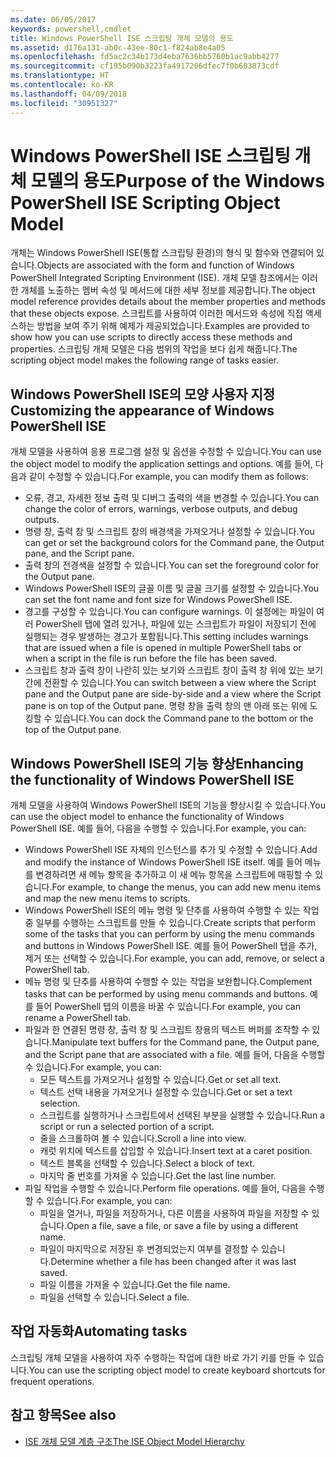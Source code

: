 ```yaml
---
ms.date: 06/05/2017
keywords: powershell,cmdlet
title: Windows PowerShell ISE 스크립팅 개체 모델의 용도
ms.assetid: d176a131-ab0c-43ee-80c1-f824ab8e4a05
ms.openlocfilehash: fd5ac2c34b173d4eba7636bb5760b1ac9abb4277
ms.sourcegitcommit: cf195b090b3223fa4917206dfec7f0b603873cdf
ms.translationtype: HT
ms.contentlocale: ko-KR
ms.lasthandoff: 04/09/2018
ms.locfileid: "30951327"
---
```

# <a name="purpose-of-the-windows-powershell-ise-scripting-object-model"></a><span data-ttu-id="c6088-103">Windows PowerShell ISE 스크립팅 개체 모델의 용도</span><span class="sxs-lookup"><span data-stu-id="c6088-103">Purpose of the Windows PowerShell ISE Scripting Object Model</span></span>

<span data-ttu-id="c6088-104">개체는 Windows PowerShell ISE(통합 스크립팅 환경)의 형식 및 함수와 연결되어 있습니다.</span><span class="sxs-lookup"><span data-stu-id="c6088-104">Objects are associated with the form and function of Windows PowerShell Integrated Scripting Environment (ISE).</span></span> <span data-ttu-id="c6088-105">개체 모델 참조에서는 이러한 개체를 노출하는 멤버 속성 및 메서드에 대한 세부 정보를 제공합니다.</span><span class="sxs-lookup"><span data-stu-id="c6088-105">The object model reference provides details about the member properties and methods that these objects expose.</span></span> <span data-ttu-id="c6088-106">스크립트를 사용하여 이러한 메서드와 속성에 직접 액세스하는 방법을 보여 주기 위해 예제가 제공되었습니다.</span><span class="sxs-lookup"><span data-stu-id="c6088-106">Examples are provided to show how you can use scripts to directly access these methods and properties.</span></span> <span data-ttu-id="c6088-107">스크립팅 개체 모델은 다음 범위의 작업을 보다 쉽게 해줍니다.</span><span class="sxs-lookup"><span data-stu-id="c6088-107">The scripting object model makes the following range of tasks easier.</span></span>

## <a name="customizing-the-appearance-of-windows-powershell-ise"></a><span data-ttu-id="c6088-108">Windows PowerShell ISE의 모양 사용자 지정</span><span class="sxs-lookup"><span data-stu-id="c6088-108">Customizing the appearance of Windows PowerShell ISE</span></span>

<span data-ttu-id="c6088-109">개체 모델을 사용하여 응용 프로그램 설정 및 옵션을 수정할 수 있습니다.</span><span class="sxs-lookup"><span data-stu-id="c6088-109">You can use the object model to modify the application settings and options.</span></span> <span data-ttu-id="c6088-110">예를 들어, 다음과 같이 수정할 수 있습니다.</span><span class="sxs-lookup"><span data-stu-id="c6088-110">For example, you can modify them as follows:</span></span>

- <span data-ttu-id="c6088-111">오류, 경고, 자세한 정보 출력 및 디버그 출력의 색을 변경할 수 있습니다.</span><span class="sxs-lookup"><span data-stu-id="c6088-111">You can change the color of errors, warnings, verbose outputs, and debug outputs.</span></span>
- <span data-ttu-id="c6088-112">명령 창, 출력 창 및 스크립트 창의 배경색을 가져오거나 설정할 수 있습니다.</span><span class="sxs-lookup"><span data-stu-id="c6088-112">You can get or set the background colors for the Command pane, the Output pane, and the Script pane.</span></span>
- <span data-ttu-id="c6088-113">출력 창의 전경색을 설정할 수 있습니다.</span><span class="sxs-lookup"><span data-stu-id="c6088-113">You can set the foreground color for the Output pane.</span></span>
- <span data-ttu-id="c6088-114">Windows PowerShell ISE의 글꼴 이름 및 글꼴 크기를 설정할 수 있습니다.</span><span class="sxs-lookup"><span data-stu-id="c6088-114">You can set the font name and font size for Windows PowerShell ISE.</span></span>
- <span data-ttu-id="c6088-115">경고를 구성할 수 있습니다.</span><span class="sxs-lookup"><span data-stu-id="c6088-115">You can configure warnings.</span></span> <span data-ttu-id="c6088-116">이 설정에는 파일이 여러 PowerShell 탭에 열려 있거나, 파일에 있는 스크립트가 파일이 저장되기 전에 실행되는 경우 발생하는 경고가 포함됩니다.</span><span class="sxs-lookup"><span data-stu-id="c6088-116">This setting includes warnings that are issued when a file is opened in multiple PowerShell tabs or when a script in the file is run before the file has been saved.</span></span>
- <span data-ttu-id="c6088-117">스크립트 창과 출력 창이 나란히 있는 보기와 스크립트 창이 출력 창 위에 있는 보기 간에 전환할 수 있습니다.</span><span class="sxs-lookup"><span data-stu-id="c6088-117">You can switch between a view where the Script pane and the Output pane are side-by-side and a view where the Script pane is on top of the Output pane.</span></span> <span data-ttu-id="c6088-118">명령 창을 출력 창의 맨 아래 또는 위에 도킹할 수 있습니다.</span><span class="sxs-lookup"><span data-stu-id="c6088-118">You can dock the Command pane to the bottom or the top of the Output pane.</span></span>

## <a name="enhancing-the-functionality-of-windows-powershell-ise"></a><span data-ttu-id="c6088-119">Windows PowerShell ISE의 기능 향상</span><span class="sxs-lookup"><span data-stu-id="c6088-119">Enhancing the functionality of Windows PowerShell ISE</span></span>

<span data-ttu-id="c6088-120">개체 모델을 사용하여 Windows PowerShell ISE의 기능을 향상시킬 수 있습니다.</span><span class="sxs-lookup"><span data-stu-id="c6088-120">You can use the object model to enhance the functionality of Windows PowerShell ISE.</span></span> <span data-ttu-id="c6088-121">예를 들어, 다음을 수행할 수 있습니다.</span><span class="sxs-lookup"><span data-stu-id="c6088-121">For example, you can:</span></span>

- <span data-ttu-id="c6088-122">Windows PowerShell ISE 자체의 인스턴스를 추가 및 수정할 수 있습니다.</span><span class="sxs-lookup"><span data-stu-id="c6088-122">Add and modify the instance of Windows PowerShell ISE itself.</span></span> <span data-ttu-id="c6088-123">예를 들어 메뉴를 변경하려면 새 메뉴 항목을 추가하고 이 새 메뉴 항목을 스크립트에 매핑할 수 있습니다.</span><span class="sxs-lookup"><span data-stu-id="c6088-123">For example, to change the menus, you can add new menu items and map the new menu items to scripts.</span></span>
- <span data-ttu-id="c6088-124">Windows PowerShell ISE의 메뉴 명령 및 단추를 사용하여 수행할 수 있는 작업 중 일부를 수행하는 스크립트를 만들 수 있습니다.</span><span class="sxs-lookup"><span data-stu-id="c6088-124">Create scripts that perform some of the tasks that you can perform by using the menu commands and buttons in Windows PowerShell ISE.</span></span> <span data-ttu-id="c6088-125">예를 들어 PowerShell 탭을 추가, 제거 또는 선택할 수 있습니다.</span><span class="sxs-lookup"><span data-stu-id="c6088-125">For example, you can add, remove, or select a PowerShell tab.</span></span>
- <span data-ttu-id="c6088-126">메뉴 명령 및 단추를 사용하여 수행할 수 있는 작업을 보완합니다.</span><span class="sxs-lookup"><span data-stu-id="c6088-126">Complement tasks that can be performed by using menu commands and buttons.</span></span> <span data-ttu-id="c6088-127">예를 들어 PowerShell 탭의 이름을 바꿀 수 있습니다.</span><span class="sxs-lookup"><span data-stu-id="c6088-127">For example, you can rename a PowerShell tab.</span></span>
- <span data-ttu-id="c6088-128">파일과 한 연결된 명령 창, 출력 창 및 스크립트 창용의 텍스트 버퍼를 조작할 수 있습니다.</span><span class="sxs-lookup"><span data-stu-id="c6088-128">Manipulate text buffers for the Command pane, the Output pane, and the Script pane that are associated with a file.</span></span> <span data-ttu-id="c6088-129">예를 들어, 다음을 수행할 수 있습니다.</span><span class="sxs-lookup"><span data-stu-id="c6088-129">For example, you can:</span></span>
  - <span data-ttu-id="c6088-130">모든 텍스트를 가져오거나 설정할 수 있습니다.</span><span class="sxs-lookup"><span data-stu-id="c6088-130">Get or set all text.</span></span>
  - <span data-ttu-id="c6088-131">텍스트 선택 내용을 가져오거나 설정할 수 있습니다.</span><span class="sxs-lookup"><span data-stu-id="c6088-131">Get or set a text selection.</span></span>
  - <span data-ttu-id="c6088-132">스크립트를 실행하거나 스크립트에서 선택된 부분을 실행할 수 있습니다.</span><span class="sxs-lookup"><span data-stu-id="c6088-132">Run a script or run a selected portion of a script.</span></span>
  - <span data-ttu-id="c6088-133">줄을 스크롤하여 볼 수 있습니다.</span><span class="sxs-lookup"><span data-stu-id="c6088-133">Scroll a line into view.</span></span>
  - <span data-ttu-id="c6088-134">캐럿 위치에 텍스트를 삽입할 수 있습니다.</span><span class="sxs-lookup"><span data-stu-id="c6088-134">Insert text at a caret position.</span></span>
  - <span data-ttu-id="c6088-135">텍스트 블록을 선택할 수 있습니다.</span><span class="sxs-lookup"><span data-stu-id="c6088-135">Select a block of text.</span></span>
  - <span data-ttu-id="c6088-136">마지막 줄 번호를 가져올 수 있습니다.</span><span class="sxs-lookup"><span data-stu-id="c6088-136">Get the last line number.</span></span>
- <span data-ttu-id="c6088-137">파일 작업을 수행할 수 있습니다.</span><span class="sxs-lookup"><span data-stu-id="c6088-137">Perform file operations.</span></span> <span data-ttu-id="c6088-138">예를 들어, 다음을 수행할 수 있습니다.</span><span class="sxs-lookup"><span data-stu-id="c6088-138">For example, you can:</span></span>
  - <span data-ttu-id="c6088-139">파일을 열거나, 파일을 저장하거나, 다른 이름을 사용하여 파일을 저장할 수 있습니다.</span><span class="sxs-lookup"><span data-stu-id="c6088-139">Open a file, save a file, or save a file by using a different name.</span></span>
  - <span data-ttu-id="c6088-140">파일이 마지막으로 저장된 후 변경되었는지 여부를 결정할 수 있습니다.</span><span class="sxs-lookup"><span data-stu-id="c6088-140">Determine whether a file has been changed after it was last saved.</span></span>
  - <span data-ttu-id="c6088-141">파일 이름을 가져올 수 있습니다.</span><span class="sxs-lookup"><span data-stu-id="c6088-141">Get the file name.</span></span>
  - <span data-ttu-id="c6088-142">파일을 선택할 수 있습니다.</span><span class="sxs-lookup"><span data-stu-id="c6088-142">Select a file.</span></span>

## <a name="automating-tasks"></a><span data-ttu-id="c6088-143">작업 자동화</span><span class="sxs-lookup"><span data-stu-id="c6088-143">Automating tasks</span></span>

<span data-ttu-id="c6088-144">스크립팅 개체 모델을 사용하여 자주 수행하는 작업에 대한 바로 가기 키를 만들 수 있습니다.</span><span class="sxs-lookup"><span data-stu-id="c6088-144">You can use the scripting object model to create keyboard shortcuts for frequent operations.</span></span>

## <a name="see-also"></a><span data-ttu-id="c6088-145">참고 항목</span><span class="sxs-lookup"><span data-stu-id="c6088-145">See also</span></span>

- [<span data-ttu-id="c6088-146">ISE 개체 모델 계층 구조</span><span class="sxs-lookup"><span data-stu-id="c6088-146">The ISE Object Model Hierarchy</span></span>](The-ISE-Object-Model-Hierarchy.md)